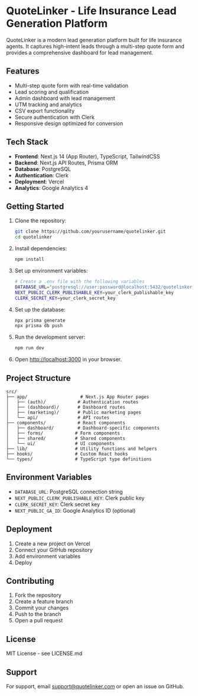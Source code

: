 # QuoteLinker - Life Insurance Lead Generation Platform

QuoteLinker is a modern lead generation platform built for life insurance agents. It captures high-intent leads through a multi-step quote form and provides a comprehensive dashboard for lead management.

## Features

- Multi-step quote form with real-time validation
- Lead scoring and qualification
- Admin dashboard with lead management
- UTM tracking and analytics
- CSV export functionality
- Secure authentication with Clerk
- Responsive design optimized for conversion

## Tech Stack

- **Frontend**: Next.js 14 (App Router), TypeScript, TailwindCSS
- **Backend**: Next.js API Routes, Prisma ORM
- **Database**: PostgreSQL
- **Authentication**: Clerk
- **Deployment**: Vercel
- **Analytics**: Google Analytics 4

## Getting Started

1. Clone the repository:
   ```bash
   git clone https://github.com/yourusername/quotelinker.git
   cd quotelinker
   ```

2. Install dependencies:
   ```bash
   npm install
   ```

3. Set up environment variables:
   ```bash
   # Create a .env file with the following variables
   DATABASE_URL="postgresql://user:password@localhost:5432/quotelinker"
   NEXT_PUBLIC_CLERK_PUBLISHABLE_KEY=your_clerk_publishable_key
   CLERK_SECRET_KEY=your_clerk_secret_key
   ```

4. Set up the database:
   ```bash
   npx prisma generate
   npx prisma db push
   ```

5. Run the development server:
   ```bash
   npm run dev
   ```

6. Open [http://localhost:3000](http://localhost:3000) in your browser.

## Project Structure

```
src/
├── app/                    # Next.js App Router pages
│   ├── (auth)/            # Authentication routes
│   ├── (dashboard)/       # Dashboard routes
│   ├── (marketing)/       # Public marketing pages
│   └── api/               # API routes
├── components/            # React components
│   ├── dashboard/         # Dashboard-specific components
│   ├── forms/            # Form components
│   ├── shared/           # Shared components
│   └── ui/               # UI components
├── lib/                  # Utility functions and helpers
├── hooks/                # Custom React hooks
└── types/                # TypeScript type definitions
```

## Environment Variables

- `DATABASE_URL`: PostgreSQL connection string
- `NEXT_PUBLIC_CLERK_PUBLISHABLE_KEY`: Clerk public key
- `CLERK_SECRET_KEY`: Clerk secret key
- `NEXT_PUBLIC_GA_ID`: Google Analytics ID (optional)

## Deployment

1. Create a new project on Vercel
2. Connect your GitHub repository
3. Add environment variables
4. Deploy

## Contributing

1. Fork the repository
2. Create a feature branch
3. Commit your changes
4. Push to the branch
5. Open a pull request

## License

MIT License - see LICENSE.md

## Support

For support, email support@quotelinker.com or open an issue on GitHub.
